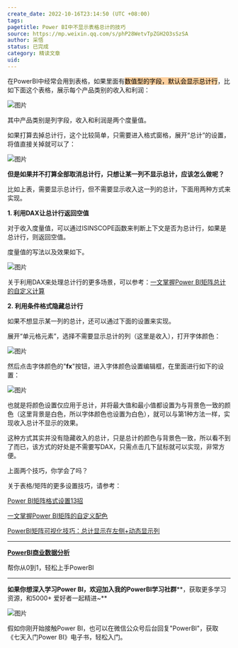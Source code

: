 ```yaml
---
create_date: 2022-10-16T23:14:50 (UTC +08:00)
tags: 
pagetitle: Power BI中不显示表格总计的技巧
source: https://mp.weixin.qq.com/s/phP28WetvTpZGH2O3sSzSA
author: 采悟
status: 已完成 
category: 精读文章
uid: 
---
```


在PowerBI中经常会用到表格，如果里面有<mark style="background: #FFB86CA6;">数值型的字段，默认会显示总计行</mark>，比如下面这个表格，展示每个产品类别的收入和利润：

![图片](https://mmbiz.qpic.cn/mmbiz_png/aHEbZtANQJOna3LZzcEpp19wiaIJrARcpMngxGqw8yyHyic6PJfVgho5Q4fkf6WjsOkOE7sFZQZ24TTKUOeia7LlA/640?wx_fmt=png&wxfrom=5&wx_lazy=1&wx_co=1)

其中产品类别是列字段，收入和利润是两个度量值。

如果打算去掉总计行，这个比较简单，只需要进入格式窗格，展开“总计”的设置，将值直接关掉就可以了：  

![图片](https://mmbiz.qpic.cn/mmbiz_png/aHEbZtANQJOna3LZzcEpp19wiaIJrARcpTr4QacDsCAGSNQicpR2jWJah3aibOZObks2Uv95mfg0dFLUvYZ2tHyTQ/640?wx_fmt=png&wxfrom=5&wx_lazy=1&wx_co=1)

**但是如果并不打算全部取消总计行，只想让某一列不显示总计，应该怎么做呢？**

比如上表，需要显示总计行，但不需要显示收入这一列的总计，下面用两种方式来实现。  

**1\. 利用DAX让总计行返回空值**

对于收入度量值，可以通过ISINSCOPE函数来判断上下文是否为总计行，如果是总计行，则返回空值。

度量值的写法以及效果如下。

![图片](https://mmbiz.qpic.cn/mmbiz_png/aHEbZtANQJOna3LZzcEpp19wiaIJrARcpIhVrnkibZKVwqeLGZh4cH64cAzTKSBffmvf5d2NTRcdTkfEOgs1Wygg/640?wx_fmt=png&wxfrom=5&wx_lazy=1&wx_co=1)

关于利用DAX来处理总计行的更多场景，可以参考：[一文掌握Power BI矩阵总计的自定义计算](http://mp.weixin.qq.com/s?__biz=MzA4MzQwMjY4MA==&mid=2484078406&idx=1&sn=3f64d35e34d0f9cd0d5483ee46bf124a&chksm=8e13ad91b9642487e4c2e64af7c944c76ef506eab1a9ecb731173a3cbfbf57b46da9c2cd855e&scene=21#wechat_redirect) 

**2. 利用条件格式隐藏总计行**

如果不想显示某一列的总计，还可以通过下面的设置来实现。  

展开“单元格元素”，选择不需要显示总计的列（这里是收入），打开字体颜色：

![图片](https://mmbiz.qpic.cn/mmbiz_png/aHEbZtANQJOna3LZzcEpp19wiaIJrARcpFO8mTueKWl6LLOwjJVyPW3os9ib9vSRIYhZ01bUm3tlq1JRym5RtL6g/640?wx_fmt=png&wxfrom=5&wx_lazy=1&wx_co=1)

然后点击字体颜色的"**fx**"按钮，进入字体颜色设置编辑框，在里面进行如下的设置：

![图片](https://mmbiz.qpic.cn/mmbiz_png/aHEbZtANQJOna3LZzcEpp19wiaIJrARcp2Ria0wMjfrEa6tM6cUibdtrcZfTUJodibvXbiclUN3sSIgFjHRaVZd1SBw/640?wx_fmt=png&wxfrom=5&wx_lazy=1&wx_co=1)

也就是将颜色设置仅应用于总计，并将最大值和最小值都设置为与背景色一致的颜色（这里背景是白色，所以字体颜色也设置为白色），就可以与第1种方法一样，实现收入总计不显示的效果。

这种方式其实并没有隐藏收入的总计，只是总计的颜色与背景色一致，所以看不到了而已，该方式的好处是不需要写DAX，只需点击几下鼠标就可以实现，非常方便。

上面两个技巧，你学会了吗？

关于表格/矩阵的更多设置技巧，请参考：  

[Power BI矩阵格式设置13招](http://mp.weixin.qq.com/s?__biz=MzA4MzQwMjY4MA==&mid=2484071983&idx=1&sn=3fd379f7bf88141747ac9a09dc4273b7&chksm=8e0c44f8b97bcdee4cb068fd1e47e033629cf0734dd29c8341746d449372068dbb4e6d298cba&scene=21#wechat_redirect)  

[一文掌握Power BI矩阵的自定义配色](http://mp.weixin.qq.com/s?__biz=MzA4MzQwMjY4MA==&mid=2484078467&idx=1&sn=ad4e9834b50b19df4b0d79d156dfe0b3&chksm=8e13ad54b964244279a717fb8ddaa704cc3b5a1bf6f63fb377dd1f2d7c97f4c868b14d7799c5&scene=21#wechat_redirect)  

[PowerBI矩阵可视化技巧：总计显示在左侧+动态显示列](http://mp.weixin.qq.com/s?__biz=MzA4MzQwMjY4MA==&mid=2484079444&idx=1&sn=ad080b098e66a4ce4e2c6183cc4c93c4&chksm=8e13a183b964289558908f8238eb17ee3dc050084242d39c32d7de7a5d28098861e11c8fe0c8&scene=21#wechat_redirect)  

___

[**PowerBI商业数据分析**](http://mp.weixin.qq.com/s?__biz=MzA4MzQwMjY4MA==&mid=2484074987&idx=1&sn=5cf4ba4b683ee9136bb7a26f6e9bcf01&chksm=8e0c533cb97bda2add48a4576b9c1e230249a5a4160dd93cd677a37ea21d26fc9cc26fc4cb1c&scene=21#wechat_redirect)

帮你从0到1，轻松上手PowerBI

___

**如果你想深入学习Power BI，欢迎加入我的PowerBI学习社群****，获取更多学习资源，和5000+ 爱好者一起精进~**

![图片](https://mmbiz.qpic.cn/mmbiz_png/aHEbZtANQJMstwXX5zrKianmFXzyqbIVgh7byfo3V8JJPmhqicywbtYkM0j2ibngnT5XBZ2AwKvGZiby9ngoKfLvzg/640?wx_fmt=png&wxfrom=5&wx_lazy=1&wx_co=1)

假如你刚开始接触Power BI，也可以在微信公众号后台回复"PowerBI"，获取《七天入门Power BI》电子书，轻松入门。
